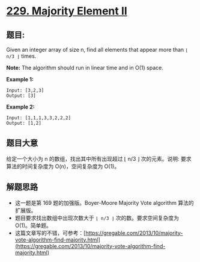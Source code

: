 # [229. Majority Element II](https://leetcode.com/problems/majority-element-ii/)


## 题目:

Given an integer array of size n, find all elements that appear more than `⌊ n/3 ⌋` times.

**Note:** The algorithm should run in linear time and in O(1) space.

**Example 1:**

    Input: [3,2,3]
    Output: [3]

**Example 2:**

    Input: [1,1,1,3,3,2,2,2]
    Output: [1,2]


## 题目大意

给定一个大小为 n 的数组，找出其中所有出现超过 ⌊ n/3 ⌋ 次的元素。说明: 要求算法的时间复杂度为 O(n)，空间复杂度为 O(1)。

## 解题思路

- 这一题是第 169 题的加强版。Boyer-Moore Majority Vote algorithm 算法的扩展版。
- 题目要求找出数组中出现次数大于 `⌊ n/3 ⌋` 次的数。要求空间复杂度为 O(1)。简单题。
- 这篇文章写的不错，可参考：[https://gregable.com/2013/10/majority-vote-algorithm-find-majority.html](https://gregable.com/2013/10/majority-vote-algorithm-find-majority.html)